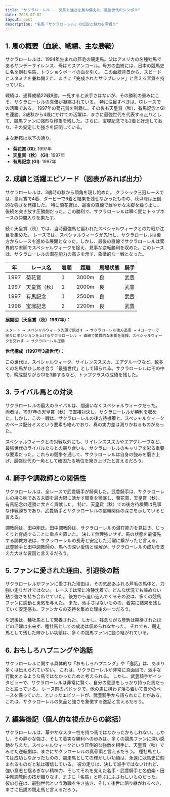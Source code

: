 ```yaml
---
title: "サクラローレル -  気品と強さを兼ね備えた、最強世代のシンボル"
date: 2025-07-02
layout: post
description: "名馬『サクラローレル』の伝説と魅力を深堀り"
---
```


## 1. 馬の概要（血統、戦績、主な勝鞍）

サクラローレルは、1994年生まれの芦毛の競走馬。父はアメリカの名種牡馬であるサンデーサイレンス、母はミスアンコール。母方の血統には、日本の競馬史に名を刻む名馬、トウショウボーイの血を引く。  この血統背景から、スピードとスタミナを兼ね備えた、まさに「完成されたサラブレッド」と言える素質を持っていた。

戦績は、通算成績22戦8勝。一見すると派手さはないが、その勝利の重みにこそ、サクラローレルの真価が凝縮されている。  特に注目すべきは、GIレースでの活躍である。  1997年の菊花賞を制覇し、その後も天皇賞（秋）、有馬記念とGIを連勝。3歳秋から4歳にかけての活躍は、まさに最強世代を代表する走りとして、競馬ファンに強烈な印象を残した。さらに、宝塚記念でも2着と好走しており、その安定した強さを証明している。

主な勝鞍は以下の通り。

* **菊花賞 (GI)**:  1997年
* **天皇賞（秋） (GI)**: 1997年
* **有馬記念 (GI)**: 1997年


## 2. 成績と活躍エピソード（図表があれば出力）

サクラローレルは、3歳時の秋から頭角を現し始めた。  クラシック三冠レースでは、皐月賞で4着、ダービーで6着と結果を残せなかったものの、秋以降は圧倒的な強さを発揮した。  特に菊花賞は、最後の直線で鮮やかな末脚を繰り出し、後続を突き放す圧勝劇だった。この勝利で、サクラローレルは瞬く間にトップホースの仲間入りを果たす。

続く天皇賞（秋）では、当時最強馬と謳われたスペシャルウィークとの対戦が注目を集めた。  レースでは、スペシャルウィークが先行し、サクラローレルは後方からレースを進める展開となった。しかし、最後の直線でサクラローレルは驚異的な末脚でスペシャルウィークを捉え、見事な逆転勝利を収めた。このレースは、サクラローレルの潜在能力の高さを示す、象徴的な一戦となった。


| 年 | レース名       | 着順 | 距離 | 馬場状態 | 騎手      |
|---|--------------|-----|-----|---------|-----------|
| 1997 | 菊花賞         | 1   | 3000m| 良       |  武豊      |
| 1997 | 天皇賞（秋）   | 1   | 2000m| 良       |  武豊      |
| 1997 | 有馬記念       | 1   | 2500m| 良       |  武豊      |
| 1998 | 宝塚記念       | 2   | 2200m| 良       |  武豊      |


**展開図（天皇賞（秋）1997年）：**

```
スタート → スペシャルウィーク先頭で飛ばす → サクラローレル後方追走 → 4コーナーで徐々にポジションを上げるサクラローレル → 直線で驚異的な末脚を発揮、スペシャルウィークを交わす → サクラローレル圧勝
```

**世代構成（1997年3歳世代）：**

この世代は、スペシャルウィーク、サイレンススズカ、エアグルーヴなど、数多くの名馬がひしめき合う「最強世代」として知られる。サクラローレルはその中で、晩成型ながらGIを3勝するなど、トップクラスの成績を残した。


## 3. ライバル馬との対決

サクラローレルの最大のライバルは、間違いなくスペシャルウィークだった。  両者は、1997年の天皇賞（秋）で直接対決し、サクラローレルが勝利を収めた。しかし、この一戦は、サクラローレルの後方待機策と、スペシャルウィークのペース配分ミスという要素も絡んでおり、真の実力差は測りかねるものがあった。

スペシャルウィークとの対戦以外にも、サイレンススズカやエアグルーヴなど、最強世代のライバルたちとの競り合いも、サクラローレルのキャリアを彩る重要な要素だった。これらの競争を通して、サクラローレルは自身の強みを磨き上げ、最強世代の一角として確固たる地位を築き上げたと言えるだろう。


## 4. 騎手や調教師との関係性

サクラローレルは、全レースで武豊騎手が騎乗した。武豊騎手は、サクラローレルの持ち味である末脚を最大限に活かす騎乗を徹底し、菊花賞、天皇賞（秋）、有馬記念の連勝に大きく貢献した。  特に、天皇賞（秋）での後方待機策は見事な作戦勝ちであり、武豊騎手とサクラローレルの信頼関係の深さを示していると言える。

調教師は、田中剛氏。田中調教師は、サクラローレルの潜在能力を見抜き、じっくりと育成することに重点を置いた。  決して無理強いせず、馬の状態を最優先する調教方法は、サクラローレルの長寿と安定した活躍に繋がったと言える。  武豊騎手と田中調教師の、馬への深い愛情と理解が、サクラローレルの成功を支えた大きな要因と言えるだろう。


## 5. ファンに愛された理由、引退後の話

サクラローレルがファンに愛された理由は、その気品あふれる芦毛の馬体と、力強い走りだけではない。  レースでは常に冷静沈着で、どんな状況でも諦めない粘り強さを持ち合わせていた。  後方から追い込んでくるその姿は、多くの競馬ファンに感動と勇気を与えた。  また、派手さはないものの、着実に結果を残していく安定感も、ファンからの支持を集めた理由の一つだろう。

引退後は、種牡馬として繋養された。  しかし、残念ながら産駒は期待されたほどの活躍は出来ず、種牡馬としての成功は収められなかった。  それでも、競走馬として残した輝かしい功績は、多くの競馬ファンに語り継がれている。


## 6. おもしろハプニングや逸話

サクラローレルに関する具体的な「おもしろハプニング」や「逸話」は、あまり多くは伝えられていない。  これは、サクラローレルが非常に真面目で、派手な行動をとるような馬ではなかったためと考えられる。  しかし、武豊騎手がインタビューで、サクラローレルは非常に賢く、自分の意思をしっかり持った馬だったと語っている。  レース前のパドックで、他の馬に構わず落ち着いて自分のペースを保っていた、といったエピソードが、武豊騎手から語られたことがある。  これは、サクラローレルの気品と強さを象徴する逸話と言えるだろう。


## 7. 編集後記（個人的な視点からの総括）

サクラローレルは、華やかなスター性を持つ馬ではなかったかもしれない。しかし、その静かな強さ、そして着実な勝利への歩みは、多くの競馬ファンに深い感動を与えた。スペシャルウィークという圧倒的な強敵を相手に、天皇賞（秋）でみせた逆転劇は、まさにサクラローレルの真骨頂と言えるだろう。  種牡馬としては成功しなかったものの、競走馬としての輝かしい功績は、永遠に競馬史に刻まれるものだと私は確信している。  彼の走りは、決して派手ではないけれど、強い意志と揺るぎない精神力、そしてそれを支えた名手・武豊騎手と名伯楽・田中剛調教師の技が織りなす、まさに「名馬」と呼ぶにふさわしいものだった。  彼の存在は、最強世代という激戦を生き抜き、そして後世に語り継がれるべき、まさに伝説の競走馬と言えるだろう。
